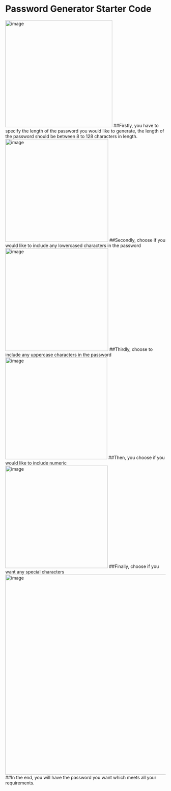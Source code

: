 # Password Generator Starter Code
<img width="336" alt="image" src="https://github.com/onecrazyguy/PasswordGenerator/assets/25525287/41403a50-7013-4889-8e2f-95b5d151404a">
##Firstly, you have to specify the length of the password you would like to generate, the length of the password should be between 8 to 128 characters in length.
<img width="323" alt="image" src="https://github.com/onecrazyguy/PasswordGenerator/assets/25525287/ad4cd6e8-986f-435b-8463-d66f97ab1a16">
##Secondly, choose if you would like to include any lowercased characters in the password
<img width="323" alt="image" src="https://github.com/onecrazyguy/PasswordGenerator/assets/25525287/2f9d99fd-b0bd-4a9e-9296-8f06ddb0d91a">
##Thirdly, choose to include any uppercase characters in the password
<img width="320" alt="image" src="https://github.com/onecrazyguy/PasswordGenerator/assets/25525287/32b845ef-77a1-4b96-a23f-9e6b8e2e108c">
##Then, you choose if you would like to include numeric
<img width="322" alt="image" src="https://github.com/onecrazyguy/PasswordGenerator/assets/25525287/3797fa06-4603-42ff-b94e-d662e95ff882">
##Finally, choose if you want any special characters
<img width="629" alt="image" src="https://github.com/onecrazyguy/PasswordGenerator/assets/25525287/f3e8961b-ccce-411e-80c2-4d1651a403b8">
##In the end, you will have the password you want which meets all your requirements.



